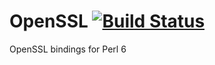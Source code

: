 OpenSSL [![Build Status](https://travis-ci.org/sergot/openssl.svg?branch=master)](https://travis-ci.org/sergot/openssl)
=======

OpenSSL bindings for Perl 6
